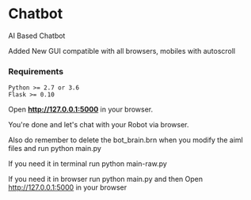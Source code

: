 # Chatbot
AI Based Chatbot

Added New GUI compatible with all browsers, mobiles with autoscroll

### Requirements
    Python >= 2.7 or 3.6
    Flask >= 0.10


 Open **http://127.0.0.1:5000** in your browser.

 You're done and let's chat with your Robot via browser.

Also do remember to delete the bot_brain.brn when you modify the aiml files and run python main.py

If you need it in terminal run python main-raw.py

If you need it in browser run python main.py 
and then Open http://127.0.0.1:5000 in your browser
